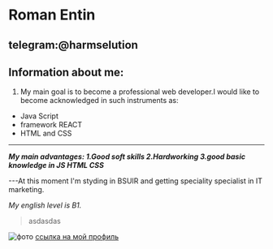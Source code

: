 # Roman Entin
## telegram:@harmselution
## Information about me:
1) My main goal is to become a professional web developer.I would like to become acknowledged in such instruments as:
 * Java Script
 * framework REACT
 * HTML and CSS 
 ***
 ***My main advantages:
 1.Good soft skills
 2.Hardworking
 3.good basic knowledge in JS HTML CSS***

---At this moment I'm styding in BSUIR and getting speciality specialist in IT marketing.

*My english level is B1.*
>asdasdas

![фото](C:\Users\Lenovo\Documents/Снимок.png "хуй")
[ссылка на мой профиль](https://www.youtube.com/watch?v=syrGPPekLHQ)
